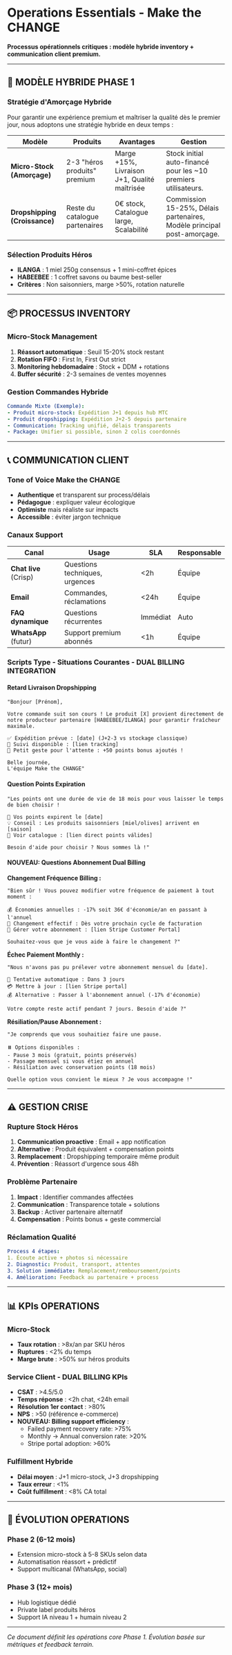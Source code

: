 # Operations Essentials - Make the CHANGE

**Processus opérationnels critiques : modèle hybride inventory + communication client premium.**

---

## 🏪 MODÈLE HYBRIDE PHASE 1

### **Stratégie d'Amorçage Hybride**

Pour garantir une expérience premium et maîtriser la qualité dès le premier jour, nous adoptons une stratégie hybride en deux temps :

| Modèle | Produits | Avantages | Gestion |
|--------|----------|-----------|---------|
| **Micro-Stock (Amorçage)** | 2-3 "héros produits" premium | Marge +15%, Livraison J+1, Qualité maîtrisée | Stock initial auto-financé pour les ~10 premiers utilisateurs. |
| **Dropshipping (Croissance)** | Reste du catalogue partenaires | 0€ stock, Catalogue large, Scalabilité | Commission 15-25%, Délais partenaires, Modèle principal post-amorçage. |

### **Sélection Produits Héros**
- **ILANGA** : 1 miel 250g consensus + 1 mini-coffret épices
- **HABEEBEE** : 1 coffret savons ou baume best-seller
- **Critères** : Non saisonniers, marge >50%, rotation naturelle

---

## 📦 PROCESSUS INVENTORY

### **Micro-Stock Management**
1. **Réassort automatique** : Seuil 15-20% stock restant
2. **Rotation FIFO** : First In, First Out strict
3. **Monitoring hebdomadaire** : Stock + DDM + rotations
4. **Buffer sécurité** : 2-3 semaines de ventes moyennes

### **Gestion Commandes Hybride**
```yaml
Commande Mixte (Exemple):
- Produit micro-stock: Expédition J+1 depuis hub MTC
- Produit dropshipping: Expédition J+2-5 depuis partenaire
- Communication: Tracking unifié, délais transparents
- Package: Unifier si possible, sinon 2 colis coordonnés
```

---

## 📞 COMMUNICATION CLIENT

### **Tone of Voice Make the CHANGE**
- **Authentique** et transparent sur process/délais
- **Pédagogue** : expliquer valeur écologique
- **Optimiste** mais réaliste sur impacts
- **Accessible** : éviter jargon technique

### **Canaux Support**
| Canal | Usage | SLA | Responsable |
|-------|-------|-----|-------------|
| **Chat live** (Crisp) | Questions techniques, urgences | <2h | Équipe |
| **Email** | Commandes, réclamations | <24h | Équipe |
| **FAQ dynamique** | Questions récurrentes | Immédiat | Auto |
| **WhatsApp** (futur) | Support premium abonnés | <1h | Équipe |

### **Scripts Type - Situations Courantes - DUAL BILLING INTEGRATION**

#### **Retard Livraison Dropshipping**
```
"Bonjour [Prénom], 

Votre commande suit son cours ! Le produit [X] provient directement de notre producteur partenaire [HABEEBEE/ILANGA] pour garantir fraîcheur maximale. 

✅ Expédition prévue : [date] (J+2-3 vs stockage classique)
🚚 Suivi disponible : [lien tracking]
🎁 Petit geste pour l'attente : +50 points bonus ajoutés !

Belle journée,
L'équipe Make the CHANGE"
```

#### **Question Points Expiration**
```
"Les points ont une durée de vie de 18 mois pour vous laisser le temps de bien choisir ! 

📅 Vos points expirent le [date]
💡 Conseil : Les produits saisonniers [miel/olives] arrivent en [saison]
🛒 Voir catalogue : [lien direct points válides]

Besoin d'aide pour choisir ? Nous sommes là !"
```

#### **NOUVEAU: Questions Abonnement Dual Billing**

**Changement Fréquence Billing :**
```
"Bien sûr ! Vous pouvez modifier votre fréquence de paiement à tout moment :

💰 Économies annuelles : -17% soit 36€ d'économie/an en passant à l'annuel
📅 Changement effectif : Dès votre prochain cycle de facturation
🔗 Gérer votre abonnement : [lien Stripe Customer Portal]

Souhaitez-vous que je vous aide à faire le changement ?"
```

**Échec Paiement Monthly :**
```
"Nous n'avons pas pu prélever votre abonnement mensuel du [date].

🔄 Tentative automatique : Dans 3 jours
💳 Mettre à jour : [lien Stripe portal]
💰 Alternative : Passer à l'abonnement annuel (-17% d'économie)

Votre compte reste actif pendant 7 jours. Besoin d'aide ?"
```

**Résiliation/Pause Abonnement :**
```
"Je comprends que vous souhaitiez faire une pause.

⏸️ Options disponibles :
- Pause 3 mois (gratuit, points préservés)
- Passage mensuel si vous étiez en annuel
- Résiliation avec conservation points (18 mois)

Quelle option vous convient le mieux ? Je vous accompagne !"
```

---

## ⚠️ GESTION CRISE

### **Rupture Stock Héros**
1. **Communication proactive** : Email + app notification
2. **Alternative** : Produit équivalent + compensation points
3. **Remplacement** : Dropshipping temporaire même produit
4. **Prévention** : Réassort d'urgence sous 48h

### **Problème Partenaire**
1. **Impact** : Identifier commandes affectées
2. **Communication** : Transparence totale + solutions
3. **Backup** : Activer partenaire alternatif
4. **Compensation** : Points bonus + geste commercial

### **Réclamation Qualité**
```yaml
Process 4 étapes:
1. Écoute active + photos si nécessaire
2. Diagnostic: Produit, transport, attentes
3. Solution immédiate: Remplacement/remboursement/points
4. Amélioration: Feedback au partenaire + process
```

---

## 📊 KPIs OPERATIONS

### **Micro-Stock**
- **Taux rotation** : >8x/an par SKU héros
- **Ruptures** : <2% du temps
- **Marge brute** : >50% sur héros produits

### **Service Client - DUAL BILLING KPIs**
- **CSAT** : >4.5/5.0
- **Temps réponse** : <2h chat, <24h email
- **Résolution 1er contact** : >80%
- **NPS** : >50 (référence e-commerce)
- **NOUVEAU: Billing support efficiency** : 
  - Failed payment recovery rate: >75%
  - Monthly → Annual conversion rate: >20%
  - Stripe portal adoption: >60%

### **Fulfillment Hybride**
- **Délai moyen** : J+1 micro-stock, J+3 dropshipping
- **Taux erreur** : <1%
- **Coût fulfillment** : <8% CA total

---

## 🚀 ÉVOLUTION OPERATIONS

### **Phase 2 (6-12 mois)**
- Extension micro-stock à 5-8 SKUs selon data
- Automatisation réassort + prédictif
- Support multicanal (WhatsApp, social)

### **Phase 3 (12+ mois)**  
- Hub logistique dédié
- Private label produits héros
- Support IA niveau 1 + humain niveau 2

---

*Ce document définit les opérations core Phase 1. Évolution basée sur métriques et feedback terrain.*